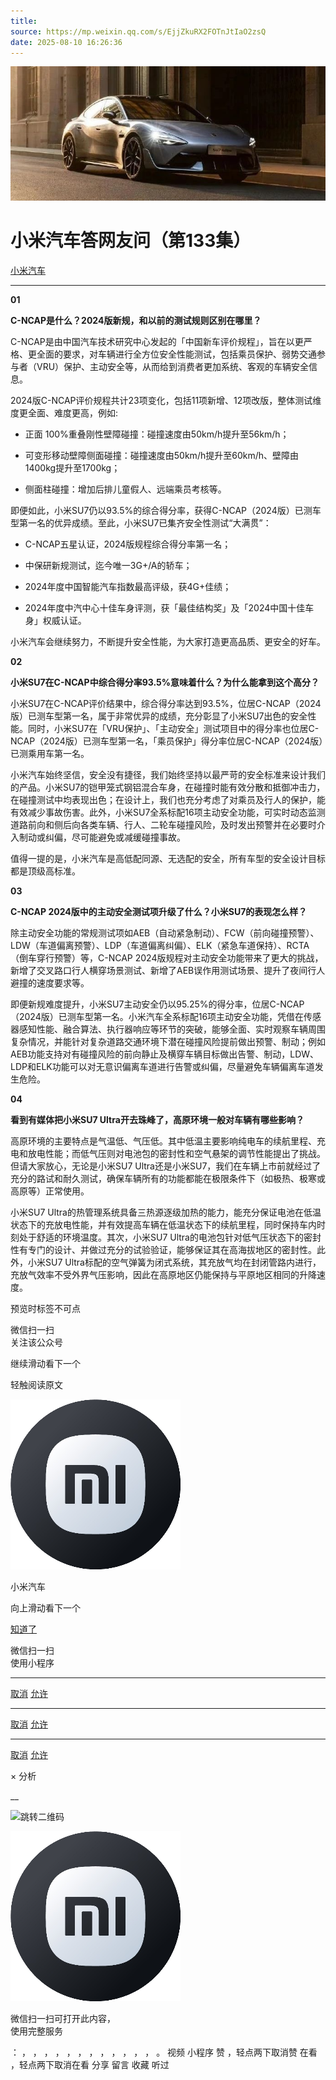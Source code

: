 ```yaml
---
title: 
source: https://mp.weixin.qq.com/s/EjjZkuRX2FOTnJtIaO2zsQ
date: 2025-08-10 16:26:36
---
```


![cover_image](images/img_4c89c3f4.jpg)


#  小米汽车答网友问（第133集）


[ 小米汽车 ](<javascript:void\(0\);>)

______

  

****01****

**C-NCAP是什么？2024版新规，和以前的测试规则区别在哪里？**

C-NCAP是由中国汽车技术研究中心发起的「中国新车评价规程」，旨在以更严格、更全面的要求，对车辆进行全方位安全性能测试，包括乘员保护、弱势交通参与者（VRU）保护、主动安全等，从而给到消费者更加系统、客观的车辆安全信息。

2024版C-NCAP评价规程共计23项变化，包括11项新增、12项改版，整体测试维度更全面、难度更高，例如:

  * 正面 100%重叠刚性壁障碰撞：碰撞速度由50km/h提升至56km/h；

  * 可变形移动壁障侧面碰撞：碰撞速度由50km/h提升至60km/h、壁障由1400kg提升至1700kg；

  * 侧面柱碰撞：增加后排儿童假人、远端乘员考核等。

即便如此，小米SU7仍以93.5%的综合得分率，获得C-NCAP（2024版）已测车型第一名的优异成绩。至此，小米SU7已集齐安全性测试“大满贯”：

  * C-NCAP五星认证，2024版规程综合得分率第一名；

  * 中保研新规测试，迄今唯一3G+/A的轿车；

  * 2024年度中国智能汽车指数最高评级，获4G+佳绩；

  * 2024年度中汽中心十佳车身评测，获「最佳结构奖」及「2024中国十佳车身」权威认证。

小米汽车会继续努力，不断提升安全性能，为大家打造更高品质、更安全的好车。

**02**

**小米SU7在C-NCAP中综合得分率93.5%意味着什么？为什么能拿到这个高分？**

小米SU7在C-NCAP评价结果中，综合得分率达到93.5%，位居C-NCAP（2024版）已测车型第一名，属于非常优异的成绩，充分彰显了小米SU7出色的安全性能。同时，小米SU7在「VRU保护」、「主动安全」测试项目中的得分率也位居C-NCAP（2024版）已测车型第一名，「乘员保护」得分率位居C-NCAP（2024版）已测乘用车第一名。

小米汽车始终坚信，安全没有捷径，我们始终坚持以最严苛的安全标准来设计我们的产品。小米SU7的铠甲笼式钢铝混合车身，在碰撞时能有效分散和抵御冲击力，在碰撞测试中均表现出色；在设计上，我们也充分考虑了对乘员及行人的保护，能有效减少事故伤害。此外，小米SU7全系标配16项主动安全功能，可实时动态监测道路前向和侧后向各类车辆、行人、二轮车碰撞风险，及时发出预警并在必要时介入制动或纠偏，尽可能避免或减缓碰撞事故。

值得一提的是，小米汽车是高低配同源、无选配的安全，所有车型的安全设计目标都是顶级高标准。

  

**03**

**C-NCAP 2024版中的主动安全测试项升级了什么？小米SU7的表现怎么样？**

除主动安全功能的常规测试项如AEB（自动紧急制动）、FCW（前向碰撞预警）、LDW（车道偏离预警）、LDP（车道偏离纠偏）、ELK（紧急车道保持）、RCTA（倒车穿行预警）等，C-NCAP 2024版规程对主动安全功能带来了更大的挑战，新增了交叉路口行人横穿场景测试、新增了AEB误作用测试场景、提升了夜间行人避撞的速度要求等。

即便新规难度提升，小米SU7主动安全仍以95.25%的得分率，位居C-NCAP（2024版）已测车型第一名。小米汽车全系标配16项主动安全功能，凭借在传感器感知性能、融合算法、执行器响应等环节的突破，能够全面、实时观察车辆周围复杂情况，并能针对复杂道路交通环境下潜在碰撞风险提前做出预警、制动；例如AEB功能支持对有碰撞风险的前向静止及横穿车辆目标做出告警、制动，LDW、LDP和ELK功能可以对无意识偏离车道进行告警或纠偏，尽量避免车辆偏离车道发生危险。

  

****04****

**看到有媒体把小米SU7 Ultra开去珠峰了，高原环境一般对车辆有哪些影响？**

高原环境的主要特点是气温低、气压低。其中低温主要影响纯电车的续航里程、充电和放电性能；而低气压则对电池包的密封性和空气悬架的调节性能提出了挑战。但请大家放心，无论是小米SU7 Ultra还是小米SU7，我们在车辆上市前就经过了充分的路试和耐久测试，确保车辆所有的功能都能在极限条件下（如极热、极寒或高原等）正常使用。

小米SU7 Ultra的热管理系统具备三热源逐级加热的能力，能充分保证电池在低温状态下的充放电性能，并有效提高车辆在低温状态下的续航里程，同时保持车内时刻处于舒适的环境温度。其次，小米SU7 Ultra的电池包针对低气压状态下的密封性有专门的设计、并做过充分的试验验证，能够保证其在高海拔地区的密封性。此外，小米SU7 Ultra标配的空气弹簧为闭式系统，其充放气均在封闭管路内进行，充放气效率不受外界气压影响，因此在高原地区仍能保持与平原地区相同的升降速度。

  

  

  

  

[](<>)[](<>)

预览时标签不可点

微信扫一扫  
关注该公众号

继续滑动看下一个

轻触阅读原文

![img_97d833da.jpg](images/img_97d833da.jpg)

小米汽车 

向上滑动看下一个

[知道了](<javascript:;>)

微信扫一扫  
使用小程序

****

[取消](<javascript:void\(0\);>) [允许](<javascript:void\(0\);>)

****

[取消](<javascript:void\(0\);>) [允许](<javascript:void\(0\);>)

****

[取消](<javascript:void\(0\);>) [允许](<javascript:void\(0\);>)

× 分析

__

![跳转二维码]()

![作者头像](images/img_97d833da.jpg)

微信扫一扫可打开此内容，  
使用完整服务

： ， ， ， ， ， ， ， ， ， ， ， ， 。 视频 小程序 赞 ，轻点两下取消赞 在看 ，轻点两下取消在看 分享 留言 收藏 听过